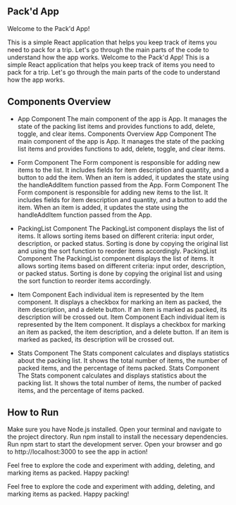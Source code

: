 ## Pack'd App

Welcome to the Pack'd App!

This is a simple React application that helps you keep track of items you need to pack for a trip. Let's go through the main parts of the code to understand how the app works.
Welcome to the Pack'd App! This is a simple React application that helps you keep track of items you need to pack for a trip. Let's go through the main parts of the code to understand how the app works.

## Components Overview

- App Component
  The main component of the app is App. It manages the state of the packing list items and provides functions to add, delete, toggle, and clear items.
  Components Overview App Component The main component of the app is App. It manages the state of the packing list items and provides functions to add, delete, toggle, and clear items.

- Form Component
  The Form component is responsible for adding new items to the list. It includes fields for item description and quantity, and a button to add the item. When an item is added, it updates the state using the handleAddItem function passed from the App.
  Form Component The Form component is responsible for adding new items to the list. It includes fields for item description and quantity, and a button to add the item. When an item is added, it updates the state using the handleAddItem function passed from the App.

- PackingList Component
  The PackingList component displays the list of items. It allows sorting items based on different criteria: input order, description, or packed status. Sorting is done by copying the original list and using the sort function to reorder items accordingly.
  PackingList Component The PackingList component displays the list of items. It allows sorting items based on different criteria: input order, description, or packed status. Sorting is done by copying the original list and using the sort function to reorder items accordingly.

- Item Component
  Each individual item is represented by the Item component. It displays a checkbox for marking an item as packed, the item description, and a delete button. If an item is marked as packed, its description will be crossed out.
  Item Component Each individual item is represented by the Item component. It displays a checkbox for marking an item as packed, the item description, and a delete button. If an item is marked as packed, its description will be crossed out.

- Stats Component
  The Stats component calculates and displays statistics about the packing list. It shows the total number of items, the number of packed items, and the percentage of items packed.
  Stats Component The Stats component calculates and displays statistics about the packing list. It shows the total number of items, the number of packed items, and the percentage of items packed.

## How to Run

Make sure you have Node.js installed.
Open your terminal and navigate to the project directory.
Run npm install to install the necessary dependencies.
Run npm start to start the development server.
Open your browser and go to http://localhost:3000 to see the app in action!

Feel free to explore the code and experiment with adding, deleting, and marking items as packed. Happy packing!

Feel free to explore the code and experiment with adding, deleting, and marking items as packed. Happy packing!
